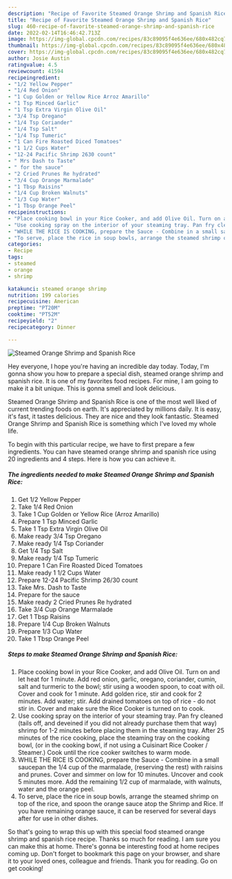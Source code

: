 ```yaml
---
description: "Recipe of Favorite Steamed Orange Shrimp and Spanish Rice"
title: "Recipe of Favorite Steamed Orange Shrimp and Spanish Rice"
slug: 460-recipe-of-favorite-steamed-orange-shrimp-and-spanish-rice
date: 2022-02-14T16:46:42.713Z
image: https://img-global.cpcdn.com/recipes/83c89095f4e636ee/680x482cq70/steamed-orange-shrimp-and-spanish-rice-recipe-main-photo.jpg
thumbnail: https://img-global.cpcdn.com/recipes/83c89095f4e636ee/680x482cq70/steamed-orange-shrimp-and-spanish-rice-recipe-main-photo.jpg
cover: https://img-global.cpcdn.com/recipes/83c89095f4e636ee/680x482cq70/steamed-orange-shrimp-and-spanish-rice-recipe-main-photo.jpg
author: Josie Austin
ratingvalue: 4.5
reviewcount: 41594
recipeingredient:
- "1/2 Yellow Pepper"
- "1/4 Red Onion"
- "1 Cup Golden or Yellow Rice Arroz Amarillo"
- "1 Tsp Minced Garlic"
- "1 Tsp Extra Virgin Olive Oil"
- "3/4 Tsp Oregano"
- "1/4 Tsp Coriander"
- "1/4 Tsp Salt"
- "1/4 Tsp Tumeric"
- "1 Can Fire Roasted Diced Tomatoes"
- "1 1/2 Cups Water"
- "12-24 Pacific Shrimp 2630 count"
- " Mrs Dash to Taste"
- " for the sauce"
- "2 Cried Prunes Re hydrated"
- "3/4 Cup Orange Marmalade"
- "1 Tbsp Raisins"
- "1/4 Cup Broken Walnuts"
- "1/3 Cup Water"
- "1 Tbsp Orange Peel"
recipeinstructions:
- "Place cooking bowl in your Rice Cooker, and add Olive Oil. Turn on and let heat for 1 minute. Add red onion, garlic, oregano, coriander, cumin, salt and turmeric to the bowl; stir using a wooden spoon, to coat with oil. Cover and cook for 1 minute. Add golden rice, stir and cook for 2 minutes. Add water; stir. Add drained tomatoes on top of rice - do not stir in. Cover and make sure the Rice Cooker is turned on to cook."
- "Use cooking spray on the interior of your steaming tray. Pan fry cleaned (tails off, and deveined if you did not already purchase them that way) shrimp for 1-2 minutes before placing them in the steaming tray. After 25 minutes of the rice cooking, place the steaming tray on the cooking bowl, (or in the cooking bowl, if not using a Cuisinart Rice Cooker / Steamer.) Cook until the rice cooker switches to warm mode."
- "WHILE THE RICE IS COOKING, prepare the Sauce - Combine in a small saucepan the 1/4 cup of the marmalade, (reserving the rest) with raisins and prunes. Cover and simmer on low for 10 minutes. Uncover and cook 5 minutes more. Add the remaining 1/2 cup of marmalade, with walnuts, water and the orange peel."
- "To serve, place the rice in soup bowls, arrange the steamed shrimp on top of the rice, and spoon the orange sauce atop the Shrimp and Rice. If you have remaining orange sauce, it can be reserved for several days after for use in other dishes."
categories:
- Recipe
tags:
- steamed
- orange
- shrimp

katakunci: steamed orange shrimp 
nutrition: 199 calories
recipecuisine: American
preptime: "PT20M"
cooktime: "PT52M"
recipeyield: "2"
recipecategory: Dinner

---
```



![Steamed Orange Shrimp and Spanish Rice](https://img-global.cpcdn.com/recipes/83c89095f4e636ee/680x482cq70/steamed-orange-shrimp-and-spanish-rice-recipe-main-photo.jpg)

Hey everyone, I hope you're having an incredible day today. Today, I'm gonna show you how to prepare a special dish, steamed orange shrimp and spanish rice. It is one of my favorites food recipes. For mine, I am going to make it a bit unique. This is gonna smell and look delicious.



Steamed Orange Shrimp and Spanish Rice is one of the most well liked of current trending foods on earth. It's appreciated by millions daily. It is easy, it's fast, it tastes delicious. They are nice and they look fantastic. Steamed Orange Shrimp and Spanish Rice is something which I've loved my whole life.


To begin with this particular recipe, we have to first prepare a few ingredients. You can have steamed orange shrimp and spanish rice using 20 ingredients and 4 steps. Here is how you can achieve it.

<!--inarticleads1-->

##### The ingredients needed to make Steamed Orange Shrimp and Spanish Rice:

1. Get 1/2 Yellow Pepper
1. Take 1/4 Red Onion
1. Take 1 Cup Golden or Yellow Rice (Arroz Amarillo)
1. Prepare 1 Tsp Minced Garlic
1. Take 1 Tsp Extra Virgin Olive Oil
1. Make ready 3/4 Tsp Oregano
1. Make ready 1/4 Tsp Coriander
1. Get 1/4 Tsp Salt
1. Make ready 1/4 Tsp Tumeric
1. Prepare 1 Can Fire Roasted Diced Tomatoes
1. Make ready 1 1/2 Cups Water
1. Prepare 12-24 Pacific Shrimp 26/30 count
1. Take  Mrs. Dash to Taste
1. Prepare  for the sauce
1. Make ready 2 Cried Prunes Re hydrated
1. Take 3/4 Cup Orange Marmalade
1. Get 1 Tbsp Raisins
1. Prepare 1/4 Cup Broken Walnuts
1. Prepare 1/3 Cup Water
1. Take 1 Tbsp Orange Peel




<!--inarticleads2-->

##### Steps to make Steamed Orange Shrimp and Spanish Rice:

1. Place cooking bowl in your Rice Cooker, and add Olive Oil. Turn on and let heat for 1 minute. Add red onion, garlic, oregano, coriander, cumin, salt and turmeric to the bowl; stir using a wooden spoon, to coat with oil. Cover and cook for 1 minute. Add golden rice, stir and cook for 2 minutes. Add water; stir. Add drained tomatoes on top of rice - do not stir in. Cover and make sure the Rice Cooker is turned on to cook.
1. Use cooking spray on the interior of your steaming tray. Pan fry cleaned (tails off, and deveined if you did not already purchase them that way) shrimp for 1-2 minutes before placing them in the steaming tray. After 25 minutes of the rice cooking, place the steaming tray on the cooking bowl, (or in the cooking bowl, if not using a Cuisinart Rice Cooker / Steamer.) Cook until the rice cooker switches to warm mode.
1. WHILE THE RICE IS COOKING, prepare the Sauce - Combine in a small saucepan the 1/4 cup of the marmalade, (reserving the rest) with raisins and prunes. Cover and simmer on low for 10 minutes. Uncover and cook 5 minutes more. Add the remaining 1/2 cup of marmalade, with walnuts, water and the orange peel.
1. To serve, place the rice in soup bowls, arrange the steamed shrimp on top of the rice, and spoon the orange sauce atop the Shrimp and Rice. If you have remaining orange sauce, it can be reserved for several days after for use in other dishes.




So that's going to wrap this up with this special food steamed orange shrimp and spanish rice recipe. Thanks so much for reading. I am sure you can make this at home. There's gonna be interesting food at home recipes coming up. Don't forget to bookmark this page on your browser, and share it to your loved ones, colleague and friends. Thank you for reading. Go on get cooking!
